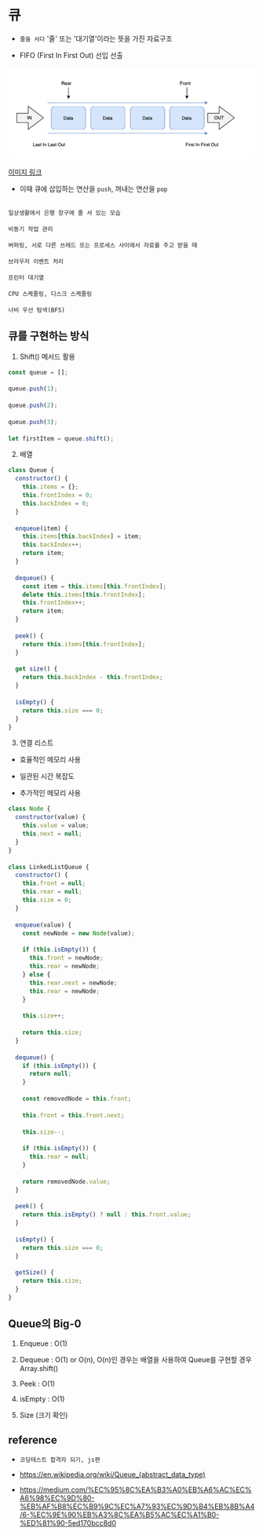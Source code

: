 # 큐

- `줄을 서다` '줄' 또는 '대기열'이라는 뜻을 가진 자료구조

- FIFO (First In First Out) 선입 선출

![img](./queue.png)

[이미지 링크](https://yoongrammer.tistory.com/46)

- 이때 큐에 삽입하는 연산을 `push`, 꺼내는 연산을 `pop`

```text

일상생활에서 은행 창구에 줄 서 있는 모습

비동기 작업 관리

버퍼링, 서로 다른 쓰레드 또는 프로세스 사이에서 자료를 주고 받을 때

브라우저 이벤트 처리

프린터 대기열

CPU 스케줄링, 디스크 스케줄링

너비 우선 탐색(BFS)

```

## 큐를 구현하는 방식

1. Shift() 메서드 활용

```js
const queue = [];

queue.push(1);

queue.push(2);

queue.push(3);

let firstItem = queue.shift();
```

2. 배열

```js
class Queue {
  constructor() {
    this.items = {};
    this.frontIndex = 0;
    this.backIndex = 0;
  }

  enqueue(item) {
    this.items[this.backIndex] = item;
    this.backIndex++;
    return item;
  }

  dequeue() {
    const item = this.items[this.frontIndex];
    delete this.items[this.frontIndex];
    this.frontIndex++;
    return item;
  }

  peek() {
    return this.items[this.frontIndex];
  }

  get size() {
    return this.backIndex - this.frontIndex;
  }

  isEmpty() {
    return this.size === 0;
  }
}
```

3. 연결 리스트

- 효율적인 메모리 사용

- 일관된 시간 복잡도

- 추가적인 메모리 사용

```js
class Node {
  constructor(value) {
    this.value = value;
    this.next = null;
  }
}

class LinkedListQueue {
  constructor() {
    this.front = null;
    this.rear = null;
    this.size = 0;
  }

  enqueue(value) {
    const newNode = new Node(value);

    if (this.isEmpty()) {
      this.front = newNode;
      this.rear = newNode;
    } else {
      this.rear.next = newNode;
      this.rear = newNode;
    }

    this.size++;

    return this.size;
  }

  dequeue() {
    if (this.isEmpty()) {
      return null;
    }

    const removedNode = this.front;

    this.front = this.front.next;

    this.size--;

    if (this.isEmpty()) {
      this.rear = null;
    }

    return removedNode.value;
  }

  peek() {
    return this.isEmpty() ? null : this.front.value;
  }

  isEmpty() {
    return this.size === 0;
  }

  getSize() {
    return this.size;
  }
}
```

## Queue의 Big-0

1. Enqueue : O(1)

2. Dequeue : O(1) or O(n), O(n)인 경우는 배열을 사용하여 Queue를 구현할 경우 Array.shift()

3. Peek : O(1)

4. isEmpty : O(1)

5. Size (크기 확인)

## reference

- `코딩테스트 합격자 되기, js편`

- https://en.wikipedia.org/wiki/Queue_(abstract_data_type)

- https://medium.com/%EC%95%8C%EA%B3%A0%EB%A6%AC%EC%A6%98%EC%9D%80-%EB%AF%B8%EC%B9%9C%EC%A7%93%EC%9D%B4%EB%8B%A4/6-%EC%9E%90%EB%A3%8C%EA%B5%AC%EC%A1%B0-%ED%81%90-5ed170bcc8d0
